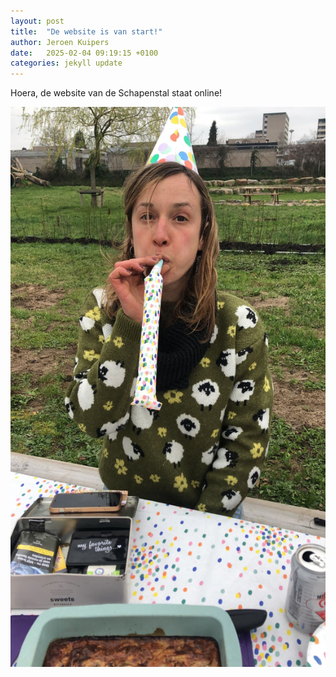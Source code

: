 ```yaml
---
layout: post
title:  "De website is van start!"
author: Jeroen Kuipers
date:   2025-02-04 09:19:15 +0100
categories: jekyll update
---
```

Hoera, de website van de Schapenstal staat online!

![My helpful screenshot]( /images/sheep/feest.jpg)
